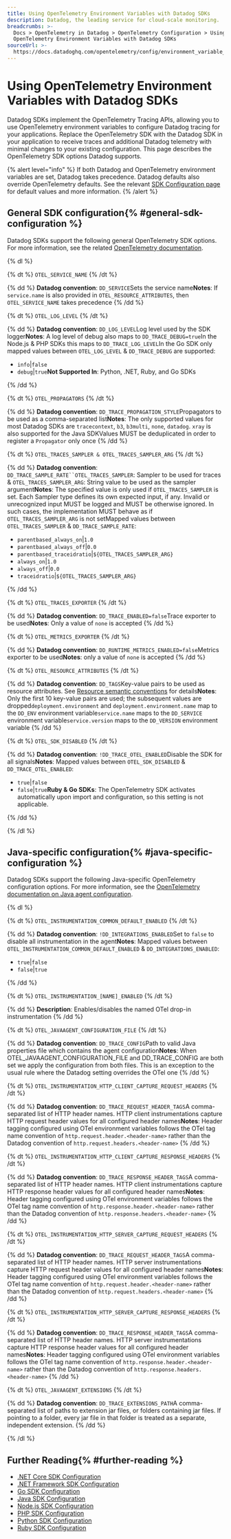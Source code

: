 ```yaml
---
title: Using OpenTelemetry Environment Variables with Datadog SDKs
description: Datadog, the leading service for cloud-scale monitoring.
breadcrumbs: >-
  Docs > OpenTelemetry in Datadog > OpenTelemetry Configuration > Using
  OpenTelemetry Environment Variables with Datadog SDKs
sourceUrl: >-
  https://docs.datadoghq.com/opentelemetry/config/environment_variable_support/index.html
---
```


# Using OpenTelemetry Environment Variables with Datadog SDKs

Datadog SDKs implement the OpenTelemetry Tracing APIs, allowing you to use OpenTelemetry environment variables to configure Datadog tracing for your applications. Replace the OpenTelemetry SDK with the Datadog SDK in your application to receive traces and additional Datadog telemetry with minimal changes to your existing configuration. This page describes the OpenTelemetry SDK options Datadog supports.

{% alert level="info" %}
If both Datadog and OpenTelemetry environment variables are set, Datadog takes precedence. Datadog defaults also override OpenTelemetry defaults. See the relevant [SDK Configuration page](https://docs.datadoghq.com/tracing/trace_collection/library_config/) for default values and more information.
{% /alert %}

## General SDK configuration{% #general-sdk-configuration %}

Datadog SDKs support the following general OpenTelemetry SDK options. For more information, see the related [OpenTelemetry documentation](https://opentelemetry.io/docs/specs/otel/configuration/SDK-environment-variables/#general-SDK-configuration).

{% dl %}

{% dt %}
`OTEL_SERVICE_NAME`
{% /dt %}

{% dd %}
****Datadog convention****: `DD_SERVICE`Sets the service name**Notes**: If `service.name` is also provided in `OTEL_RESOURCE_ATTRIBUTES`, then `OTEL_SERVICE_NAME` takes precedence
{% /dd %}

{% dt %}
`OTEL_LOG_LEVEL`
{% /dt %}

{% dd %}
****Datadog convention****: `DD_LOG_LEVEL`Log level used by the SDK logger**Notes**: A log level of debug also maps to `DD_TRACE_DEBUG=true`In the Node.js & PHP SDKs this maps to `DD_TRACE_LOG_LEVEL`In the Go SDK only mapped values between `OTEL_LOG_LEVEL` & `DD_TRACE_DEBUG` are supported:
- `info`|`false`
- `debug`|`true`**Not Supported In**: Python, .NET, Ruby, and Go SDKs

{% /dd %}

{% dt %}
`OTEL_PROPAGATORS`
{% /dt %}

{% dd %}
****Datadog convention****: `DD_TRACE_PROPAGATION_STYLE`Propagators to be used as a comma-separated list**Notes**: The only supported values for most Datadog SDKs are `tracecontext`, `b3`, `b3multi`, `none`, `datadog`. `xray` is also supported for the Java SDKValues MUST be deduplicated in order to register a `Propagator` only once
{% /dd %}

{% dt %}
`OTEL_TRACES_SAMPLER & OTEL_TRACES_SAMPLER_ARG`
{% /dt %}

{% dd %}
****Datadog convention****: `DD_TRACE_SAMPLE_RATE``OTEL_TRACES_SAMPLER`: Sampler to be used for traces & `OTEL_TRACES_SAMPLER_ARG`: String value to be used as the sampler argument**Notes**: The specified value is only used if `OTEL_TRACES_SAMPLER` is set. Each Sampler type defines its own expected input, if any. Invalid or unrecognized input MUST be logged and MUST be otherwise ignored. In such cases, the implementation MUST behave as if `OTEL_TRACES_SAMPLER_ARG` is not setMapped values between `OTEL_TRACES_SAMPLER` & `DD_TRACE_SAMPLE_RATE`:
- `parentbased_always_on`|`1.0`
- `parentbased_always_off`|`0.0`
- `parentbased_traceidratio`|`${OTEL_TRACES_SAMPLER_ARG}`
- `always_on`|`1.0`
- `always_off`|`0.0`
- `traceidratio`|`${OTEL_TRACES_SAMPLER_ARG}`

{% /dd %}

{% dt %}
`OTEL_TRACES_EXPORTER`
{% /dt %}

{% dd %}
****Datadog convention****: `DD_TRACE_ENABLED=false`Trace exporter to be used**Notes**: Only a value of `none` is accepted
{% /dd %}

{% dt %}
`OTEL_METRICS_EXPORTER`
{% /dt %}

{% dd %}
****Datadog convention****: `DD_RUNTIME_METRICS_ENABLED=false`Metrics exporter to be used**Notes**: only a value of `none` is accepted
{% /dd %}

{% dt %}
`OTEL_RESOURCE_ATTRIBUTES`
{% /dt %}

{% dd %}
****Datadog convention****: `DD_TAGS`Key-value pairs to be used as resource attributes. See [Resource semantic conventions](https://opentelemetry.io/docs/specs/semconv/resource/#semantic-attributes-with-dedicated-environment-variable) for details**Notes**: Only the first 10 key-value pairs are used; the subsequent values are dropped`deployment.environment` and `deployment.environment.name` map to the `DD_ENV` environment variable`service.name` maps to the `DD_SERVICE` environment variable`service.version` maps to the `DD_VERSION` environment variable
{% /dd %}

{% dt %}
`OTEL_SDK_DISABLED`
{% /dt %}

{% dd %}
****Datadog convention****: `!DD_TRACE_OTEL_ENABLED`Disable the SDK for all signals**Notes**: Mapped values between `OTEL_SDK_DISABLED` & `DD_TRACE_OTEL_ENABLED`:
- `true`|`false`
- `false`|`true`**Ruby & Go SDKs**: The OpenTelemetry SDK activates automatically upon import and configuration, so this setting is not applicable.

{% /dd %}

{% /dl %}

## Java-specific configuration{% #java-specific-configuration %}

Datadog SDKs support the following Java-specific OpenTelemetry configuration options. For more information, see the [OpenTelemetry documentation on Java agent configuration](https://opentelemetry.io/docs/zero-code/java/agent/configuration/#configuring-the-agent).

{% dl %}

{% dt %}
`OTEL_INSTRUMENTATION_COMMON_DEFAULT_ENABLED`
{% /dt %}

{% dd %}
****Datadog convention****: `!DD_INTEGRATIONS_ENABLED`Set to `false` to disable all instrumentation in the agent**Notes**: Mapped values between `OTEL_INSTRUMENTATION_COMMON_DEFAULT_ENABLED` & `DD_INTEGRATIONS_ENABLED`:
- `true`|`false`
- `false`|`true`

{% /dd %}

{% dt %}
`OTEL_INSTRUMENTATION_[NAME]_ENABLED`
{% /dt %}

{% dd %}
**Description**: Enables/disables the named OTel drop-in instrumentation
{% /dd %}

{% dt %}
`OTEL_JAVAAGENT_CONFIGURATION_FILE`
{% /dt %}

{% dd %}
****Datadog convention****: `DD_TRACE_CONFIG`Path to valid Java properties file which contains the agent configuration**Notes**: When OTEL_JAVAAGENT_CONFIGURATION_FILE and DD_TRACE_CONFIG are both set we apply the configuration from both files. This is an exception to the usual rule where the Datadog setting overrides the OTel one
{% /dd %}

{% dt %}
`OTEL_INSTRUMENTATION_HTTP_CLIENT_CAPTURE_REQUEST_HEADERS`
{% /dt %}

{% dd %}
****Datadog convention****: `DD_TRACE_REQUEST_HEADER_TAGS`A comma-separated list of HTTP header names. HTTP client instrumentations capture HTTP request header values for all configured header names**Notes**: Header tagging configured using OTel environment variables follows the OTel tag name convention of `http.request.header.<header-name>` rather than the Datadog convention of `http.request.headers.<header-name>`
{% /dd %}

{% dt %}
`OTEL_INSTRUMENTATION_HTTP_CLIENT_CAPTURE_RESPONSE_HEADERS`
{% /dt %}

{% dd %}
****Datadog convention****: `DD_TRACE_RESPONSE_HEADER_TAGS`A comma-separated list of HTTP header names. HTTP client instrumentations capture HTTP response header values for all configured header names**Notes**: Header tagging configured using OTel environment variables follows the OTel tag name convention of `http.response.header.<header-name>` rather than the Datadog convention of `http.response.headers.<header-name>`
{% /dd %}

{% dt %}
`OTEL_INSTRUMENTATION_HTTP_SERVER_CAPTURE_REQUEST_HEADERS`
{% /dt %}

{% dd %}
****Datadog convention****: `DD_TRACE_REQUEST_HEADER_TAGS`A comma-separated list of HTTP header names. HTTP server instrumentations capture HTTP request header values for all configured header names**Notes**: Header tagging configured using OTel environment variables follows the OTel tag name convention of `http.request.header.<header-name>` rather than the Datadog convention of `http.request.headers.<header-name>`
{% /dd %}

{% dt %}
`OTEL_INSTRUMENTATION_HTTP_SERVER_CAPTURE_RESPONSE_HEADERS`
{% /dt %}

{% dd %}
****Datadog convention****: `DD_TRACE_RESPONSE_HEADER_TAGS`A comma-separated list of HTTP header names. HTTP server instrumentations capture HTTP response header values for all configured header names**Notes**: Header tagging configured using OTel environment variables follows the OTel tag name convention of `http.response.header.<header-name>` rather than the Datadog convention of `http.response.headers.<header-name>`
{% /dd %}

{% dt %}
`OTEL_JAVAAGENT_EXTENSIONS`
{% /dt %}

{% dd %}
****Datadog convention****: `DD_TRACE_EXTENSIONS_PATH`A comma-separated list of paths to extension jar files, or folders containing jar files. If pointing to a folder, every jar file in that folder is treated as a separate, independent extension.
{% /dd %}

{% /dl %}

## Further Reading{% #further-reading %}

- [.NET Core SDK Configuration](https://docs.datadoghq.com/tracing/trace_collection/library_config/dotnet-core)
- [.NET Framework SDK Configuration](https://docs.datadoghq.com/tracing/trace_collection/library_config/dotnet-framework)
- [Go SDK Configuration](https://docs.datadoghq.com/tracing/trace_collection/library_config/go)
- [Java SDK Configuration](https://docs.datadoghq.com/tracing/trace_collection/library_config/java)
- [Node.js SDK Configuration](https://docs.datadoghq.com/tracing/trace_collection/library_config/nodejs)
- [PHP SDK Configuration](https://docs.datadoghq.com/tracing/trace_collection/library_config/php)
- [Python SDK Configuration](https://docs.datadoghq.com/tracing/trace_collection/library_config/python)
- [Ruby SDK Configuration](https://docs.datadoghq.com/tracing/trace_collection/library_config/ruby)
